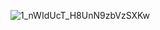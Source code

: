 ![1_nWIdUcT_H8UnN9zbVzSXKw](https://github.com/user-attachments/assets/f37a36a7-daf6-4b2a-9a33-4b3025d53726)
